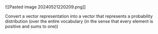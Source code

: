 ![[Pasted image 20240521220209.png]]

Convert a vector representation into a vector that represents a probability distribution (over the entire vocabulary (in the sense that every element is positive and sums to one))